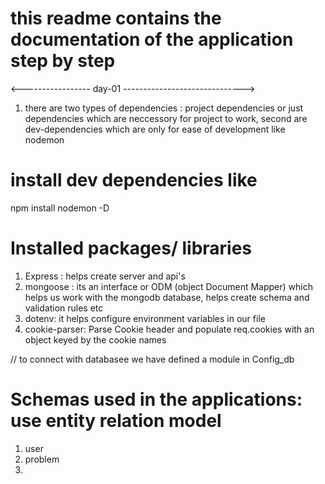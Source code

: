 # this readme contains the documentation of the application step by step

 <----------------- day-01 ------------------------------>

1. there are two types of dependencies : project dependencies or just dependencies which are neccessory for project to work, second are dev-dependencies which are only for ease of development like nodemon

# install dev dependencies like 
npm install nodemon -D 


# Installed packages/ libraries 
1. Express : helps create server and api's
2. mongoose : its an interface or ODM (object Document Mapper) which helps us work with the mongodb database, helps create schema and validation rules etc
3. dotenv: it helps configure environment variables in our file 
4. cookie-parser: Parse Cookie header and populate req.cookies with an object keyed by the cookie names

// to connect with databasee we have defined a module in Config_db

# Schemas used in the applications: use entity relation model 
1. user
2. problem
3.